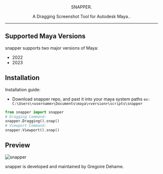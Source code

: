 <p align=center>SNAPPER.</p>
<p align=center> A Dragging Screenshot Tool for Autodesk Maya..</p>

---

 Supported Maya Versions
-----------------------

 snapper supports two major versions of Maya:
- 2022
- 2023
     
   
 Installation
-----------------------
 
 Installation guide:
 - Download snapper repo, and past it into your maya system paths ```ex: C:\Users\<username>\Documents\maya\<version>\scripts\snapper```
```py
from snapper import snapper
# Dragging Command:
snapper.Dragging().snap()
# Viewport Command:
snapper.Viewport().snap()
```

 Preview
-----------------------
![snapper](https://github.com/gregoiredehame/snapper/assets/74637340/8955badc-3b21-43f3-8bdd-f3d2c3b98fb7)



snapper is developed and maintained by Gregoire Dehame.
